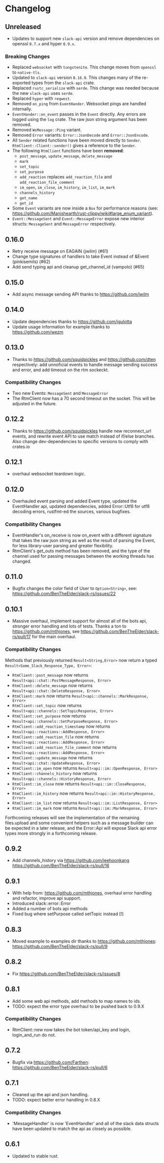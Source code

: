 # Changelog

## Unreleased

- Updates to support new `slack-api` version and remove dependencies on openssl `0.7.x` and hyper
`0.9.x`.

### Breaking Changes

- Replaced `websocket` with `tungstenite`. This change moves from `openssl` to `native-tls`.
- Updated to `slack-api` version `0.16.0`. This changes many of the re-exported types
from the `slack-api` crate.
- Replaced `rustc_serialize` with `serde`. This change was needed because the new `slack-api` uses
`serde`.
- Replaced `hyper` with `reqwest`.
- Removed `on_ping` from `EventHander`. Websocket pings are handled internally.
- `EventHander::on_event` passes in the `Event` directly. Any errors are logged using the `log`
crate. The raw json string argument has been removed.
- Removed `WsMessage::Ping` variant.
- Removed `Error` variants: `Error::JsonDecode` and `Error::JsonEncode`.
- All `Sender` related functions have been moved directly to `Sender`. `RtmClient::Client::sender()`
gives a reference to the `Sender`.
- The following `RtmClient` functions have been **removed**:
  - `post_message`, `update_message`, `delete_message`
  - `mark`
  - `set_topic`
  - `set_purpose`
  - `add_reaction` replaces `add_reaction_file` and `add_reaction_file_comment`
  - `im_open`, `im_close`, `im_history`, `im_list`, `im_mark`
  - `channels_history`
  - `get_name`
  - `get_id`
- Some `Event` variants are now inside a `Box` for performance reasons (see:
https://github.com/Manishearth/rust-clippy/wiki#large_enum_variant).
- `Event::MessageSent` and `Event::MessageError` expose new interior structs: `MessageSent` and
`MessageError` respectively.

## 0.16.0
- Retry receive message on EAGAIN (jwilm) (#61)
- Change type signatures of handlers to take Event instead of &Event (pinkisemils) (#62)
- Add send typing api and cleanup get_channel_id (vampolo) (#65)

## 0.15.0
- Add async message sending API thanks to https://github.com/jwilm

## 0.14.0
- Update dependencies thanks to https://github.com/jgulotta
- Update usage information for example thanks to https://github.com/wezm

## 0.13.0
- Thanks to https://github.com/squidpickles and https://github.com/dten respectively: add unnoficial events to handle message sending success and error, and add timeout on the rtm sockeckt.

### Compatibility Changes
- Two new Events: `MessageSent` and `MessageError`
- The RtmClient now has a 70 second timeout on the socket. This will be adjusted in the future.

## 0.12.2
- Thanks to https://github.com/squidpickles handle new reconnect_url events, and rewrite event API to use match instead of if/else branches. Also change dev-dependencies to specific versions to comply with crates.io

## 0.12.1
- overhaul websocket teardown logic.

## 0.12.0
- Overhauled event parsing and added Event type, updated the EventHandler api, updated dependencies, added Error::Utf8 for utf8 decoding errors, rustfmt-ed the sources, various bugfixes.

### Compatibility Changes
- EventHandler's on_receive is now on_event with a different signature that takes the raw json string as well as the result of parsing the Event, for less library-user parsing and greater flexibility.
- RtmClient's get_outs method has been removed, and the type of the channel used for passing messages between the working threads has changed.


## 0.11.0
- Bugfix changes the color field of User to `Option<String>`, see: https://github.com/BenTheElder/slack-rs/issues/22

## 0.10.1
- Massive overhaul, implement support for almost all of the bots api, stronger error handling and lots of tests. Thanks a ton to https://github.com/mthjones, see https://github.com/BenTheElder/slack-rs/pull/17 for the main overhaul.

### Compatibility Changes
Methods that previously returned `Result<String,Error>` now return a typed `Result<Some_Slack_Response_Type, Error>`:

- `RtmClient::post_message` now returns `Result<api::chat::PostMessageResponse, Error>`
- `RtmClient::delete_message` now returns `Result<api::chat::DeleteResponse, Error>`
- `RtmClient::mark` now returns `Result<api::channels::MarkResponse, Error>`
- `RtmClient::set_topic` now returns `Result<api::channels::SetTopicResponse, Error>`
- `RtmClient::set_purpose` now returns `Result<api::channels::SetPurposeResponse, Error>`
- `RtmClient::add_reaction_timestamp` now returns `Result<api::reactions::AddResponse, Error>`
- `RtmClient::add_reaction_file` now returns `Result<api::reactions::AddResponse, Error>`
- `RtmClient::add_reaction_file_comment` now returns `Result<api::reactions::AddResponse, Error>`
- `RtmClient::update_message` now returns `Result<api::chat::UpdateResponse, Error>`
- `RtmClient::im_open` now returns `Result<api::im::OpenResponse, Error>`
- `RtmClient::channels_history` now returns `Result<api::channels::HistoryResponse, Error>`
- `RtmClient::im_close` now returns `Result<api::im::CloseResponse, Error>`
- `RtmClient::im_history` now returns `Result<api::im::HistoryResponse, Error>`
- `RtmClient::im_list` now returns `Result<api::im::ListResponse, Error>`
- `RtmClient::im_mark` now returns `Result<api::im::MarkResponse, Error>`

Forthcoming releases will see the implementation of the remaining files.upload and some convenient helpers such as a message builder can be expected in a later release, and the Error::Api will expose Slack api error types more strongly in a forthcoming release.

## 0.9.2
- Add channels_history via https://github.com/jeehoonkang https://github.com/BenTheElder/slack-rs/pull/16

## 0.9.1
- With help from: https://github.com/mthjones, overhaul error handling and refactor, improve api support.
- Introduced slack::error::Error
- Added a number of bots api methods
- Fixed bug where setPurpose called setTopic instead [!]

## 0.8.3
- Moved example to examples dir thanks to https://github.com/mthjones: https://github.com/BenTheElder/slack-rs/pull/9

## 0.8.2
- Fix https://github.com/BenTheElder/slack-rs/issues/8

## 0.8.1
- Add some web api methods, add methods to map names to ids.
- TODO: expect the error type overhaul to be pushed back to 0.9.X

### Compatibility Changes
- RtmClient::new now takes the bot token/api_key and login, login_and_run do not.

## 0.7.2
- Bugfix via https://github.com/Farthen: https://github.com/BenTheElder/slack-rs/pull/6

## 0.7.1
- Cleaned up the api and json handling.
- TODO: expect better error handling in 0.8.X

### Compatibility Changes
- 'MessageHandler' is now 'EventHandler' and all of the slack data structs have been updated to match the api as closely as possible.

## 0.6.1
- Updated to stable rust.
